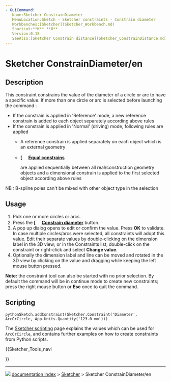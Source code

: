 ```yaml
---
- GuiCommand:
   Name:Sketcher ConstrainDiameter
   MenuLocation:Sketch - Sketcher constraints - Constrain diameter
   Workbenches:[Sketcher](Sketcher_Workbench.md)
   Shortcut:**K** **O**
   Version:0.18
   SeeAlso:[Sketcher Constrain distance](Sketcher_ConstrainDistance.md), [Sketcher Constrain horizontal distance](Sketcher_ConstrainDistanceX.md), [Sketcher Constrain vertical distance](Sketcher_ConstrainDistanceY.md)
---
```


# Sketcher ConstrainDiameter/en

## Description

This constraint constrains the value of the diameter of a circle or arc to have a specific value. If more than one circle or arc is selected before launching the command :

-   If the constrain is applied in \'Reference\' mode, a new reference constrain is added to each object separately according above rules
-   If the constrain is applied in \'Normal\' (driving) mode, following rules are applied
    -   A reference constrain is applied separately on each object which is an external geometry

    -   
        **[<img src=images/Sketcher_ConstrainEqual.svg style="width:16px"> [Equal constrains](Sketcher_ConstrainEqual.md)**
        
        are applied sequentially between all real/construction geometry objects and a dimensional constrain is applied to the first selected object according above rules

NB : B-spline poles can\'t be mixed with other object type in the selection

## Usage

1.  Pick one or more circles or arcs.
2.  Press the **[<img src=images/Sketcher_ConstrainDiameter.svg style="width:16px"> [Constrain diameter](Sketcher_ConstrainDiameter.md)** button.
3.  A pop up dialog opens to edit or confirm the value. Press **OK** to validate. In case multiple circles/arcs were selected, all constraints will adopt this value. Edit their separate values by double-clicking on the dimension label in the 3D view; or in the Constraints list, double-click on the constraint or right-click and select **Change value**.
4.  Optionally the dimension label and line can be moved and rotated in the 3D view by clicking on the value and dragging while keeping the left mouse button pressed.

**Note:** the constraint tool can also be started with no prior selection. By default the command will be in continue mode to create new constraints; press the right mouse button or **Esc** once to quit the command.

## Scripting


```pythonSketch.addConstraint(Sketcher.Constraint('Diameter', ArcOrCircle, App.Units.Quantity('123.0 mm')))```

The [Sketcher scripting](Sketcher_scripting.md) page explains the values which can be used for `ArcOrCircle`, and contains further examples on how to create constraints from Python scripts.





{{Sketcher_Tools_navi

}}



---
![](images/Button_right.svg) [documentation index](../README.md) > [Sketcher](Sketcher_Workbench.md) > Sketcher ConstrainDiameter/en
